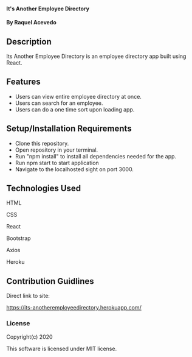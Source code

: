#### It's Another Employee Directory 

#### By Raquel Acevedo

## Description
Its Another Employee Directory is an employee directory app built using React. 

## Features

* Users can view entire employee directory at once.
* Users can search for an employee. 
* Users can do a one time sort upon loading app.
 


## Setup/Installation Requirements

* Clone this repository.
* Open repository in your terminal.
* Run "npm install" to install all dependencies needed for the app.
* Run npm start to start application 
* Navigate to the localhosted sight on port 3000.  


## Technologies Used

HTML

CSS

React

Bootstrap

Axios

Heroku

## Contribution Guidlines 

Direct link to site:

https://its-anotheremployeedirectory.herokuapp.com/

### License

Copyright(c) 2020

This software is licensed under MIT license.